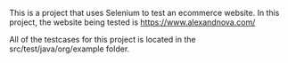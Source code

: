 This is a project that uses Selenium to test an ecommerce website. In this project, the website being tested is https://www.alexandnova.com/


All of the testcases for this project is located in the src/test/java/org/example folder.
